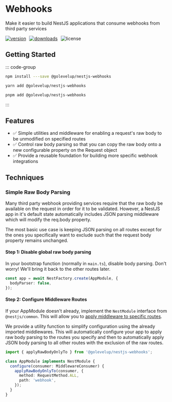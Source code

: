 # Webhooks

Make it easier to build NestJS applications that consume webhooks from third party services

<div style="display: flex; gap: 10px;">
<a href="https://www.npmjs.com/package/@golevelup/nestjs-webhooks"><img src="https://img.shields.io/npm/v/@golevelup/nestjs-webhooks.svg?style=flat" alt="version" /></a>
<a href="https://www.npmjs.com/package/@golevelup/nestjs-webhooks"><img alt="downloads" src="https://img.shields.io/npm/dt/@golevelup/nestjs-webhooks.svg?style=flat"></a>
<img alt="license" src="https://img.shields.io/npm/l/@golevelup/nestjs-webhooks.svg">
</div>

## Getting Started

::: code-group

```bash [npm]
npm install ---save @golevelup/nestjs-webhooks
```

```bash [yarn]
yarn add @golevelup/nestjs-webhooks
```

```bash [pnpm]
pnpm add @golevelup/nestjs-webhooks
```

:::

## Features

- ✅ Simple utilities and middleware for enabling a request's raw body to be unmodified on specified routes
- ✅ Control raw body parsing so that you can copy the raw body onto a new configurable property on the Request object
- ✅ Provide a reusable foundation for building more specific webhook integrations

## Techniques

### Simple Raw Body Parsing

Many third party webhook providing services require that the raw body be available on the request in order for it to be validated. However, a NestJS app in it's default state automatically includes JSON parsing middleware which will modify the req.body property.

The most basic use case is keeping JSON parsing on all routes except for the ones you specifically want to exclude such that the request body property remains unchanged.

#### Step 1: Disable global raw body parsing

In your bootstrap function (normally in `main.ts`), disable body parsing. Don't worry! We'll bring it back to the other routes later.

```typescript
const app = await NestFactory.create(AppModule, {
  bodyParser: false,
});
```

#### Step 2: Configure Middleware Routes

If your AppModule doesn't already, implement the `NestModule` interface from `@nestjs/common`. This will allow you to [apply middleware to specific routes](https://docs.nestjs.com/middleware#applying-middleware).

We provide a utility function to simplify configuration using the already imported middlewares. This will automatically configure your app to apply raw body parsing to the routes you specify and then to automatically apply JSON body parsing to all other routes with the exclusion of the raw routes.

```typescript
import { applyRawBodyOnlyTo } from '@golevelup/nestjs-webhooks';

class AppModule implements NestModule {
  configure(consumer: MiddlewareConsumer) {
    applyRawBodyOnlyTo(consumer, {
      method: RequestMethod.ALL,
      path: 'webhook',
    });
  }
}
```
